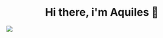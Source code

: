 <div align="center">
    <h1 align="center">Hi there, i'm Aquiles 👋</h1>
</div>
<img src="https://cdn.discordapp.com/attachments/1369125852306210958/1402067150335905834/devlogics-banner.png?ex=68929049&is=68913ec9&hm=ef4620c375f3348848e73f07dc131e4f62c0da8514b6df99ff32c9980aca5a2b&">

<!--
**Achillesdevlogics/Achillesdevlogics** is a ✨ _special_ ✨ repository because its `README.md` (this file) appears on your GitHub profile.

Here are some ideas to get you started:

- 🔭 I’m currently working on ...
- 🌱 I’m currently learning ...
- 👯 I’m looking to collaborate on ...
- 🤔 I’m looking for help with ...
- 💬 Ask me about ...
- 📫 How to reach me: ...
- 😄 Pronouns: ...
- ⚡ Fun fact: ...
-->
